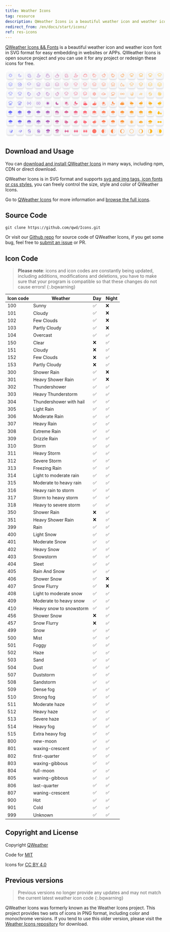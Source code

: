 ```yaml
---
title: Weather Icons
tag: resource
description: QWeather Icons is a beautiful weather icon and weather icon font in SVG format for easy embedding in websites or APPs. QWeather Icons is open source project and you can use it for any project or redesign these icons for free.
redirect_from: /en/docs/start/icons/
ref: res-icons
---
```


[QWeather Icons && Fonts](https://icons.qweather.com/en/) is a beautiful weather icon and weather icon font in SVG format for easy embedding in websites or APPs. QWeather Icons is open source project and you can use it for any project or redesign these icons for free.

<a href="https://icons.qweather.com/en/">![图标截图](/assets/images/content/qweather-icon-screenshot-new.png)</a>

## Download and Usage

You can [download and install QWeather Icons](https://icons.qweather.com/en/install/) in many ways, including npm, CDN or direct download.

QWeather Icons is in SVG format and supports [svg and img tags, icon fonts or css styles](https://icons.qweather.com/en/usage/), you can freely control the size, style and color of QWeather Icons.

Go to [QWeather Icons](https://icons.qweather.com/en/) for more information and [browse the full icons](https://icons.qweather.com/en/icons/).

## Source Code

```
git clone https://github.com/qwd/Icons.git
```

Or visit our [Github repo](https://github.com/qwd/Icons) for source code of QWeather Icons, if you get some bug, feel free to [submit an issue](https://github.com/qwd/Icons/issues) or PR.

## Icon Code

> **Please note**: icons and icon codes are constantly being updated, including additions, modifications and deletions, you have to make sure that your program is compatible so that these changes do not cause errors!
{:.bqwarning}

| Icon code | Weather                 | Day      | Night    |
| --------- | ----------------------- | -------- | -------- |
| 100       | Sunny                   | &#9989;  | &#10060; |
| 101       | Cloudy                  | &#9989;  | &#10060;  |
| 102       | Few Clouds              | &#9989;  | &#10060;  |
| 103       | Partly Cloudy           | &#9989;  | &#10060; |
| 104       | Overcast                | &#9989;  | &#9989; |
| 150       | Clear                   | &#10060; | &#9989;  |
| 151       | Cloudy                  | &#10060; | &#9989;  |
| 152       | Few Clouds              | &#10060; | &#9989;  |
| 153       | Partly Cloudy           | &#10060; | &#9989;  |
| 300       | Shower Rain             | &#9989;  | &#10060; |
| 301       | Heavy Shower Rain       | &#9989;  | &#10060; |
| 302       | Thundershower           | &#9989;  | &#9989;  |
| 303       | Heavy Thunderstorm      | &#9989;  | &#9989;  |
| 304       | Thundershower with hail | &#9989;  | &#9989;  |
| 305       | Light Rain              | &#9989;  | &#9989;  |
| 306       | Moderate Rain           | &#9989;  | &#9989;  |
| 307       | Heavy Rain              | &#9989;  | &#9989;  |
| 308       | Extreme Rain            | &#9989;  | &#9989;  |
| 309       | Drizzle Rain            | &#9989;  | &#9989;  |
| 310       | Storm                   | &#9989;  | &#9989;  |
| 311       | Heavy Storm             | &#9989;  | &#9989;  |
| 312       | Severe Storm            | &#9989;  | &#9989;  |
| 313       | Freezing Rain           | &#9989;  | &#9989;  |
| 314       | Light to moderate rain  | &#9989;  | &#9989;  |
| 315       | Moderate to heavy rain  | &#9989;  | &#9989;  |
| 316       | Heavy rain to storm     | &#9989;  | &#9989;  |
| 317       | Storm to heavy storm    | &#9989;  | &#9989;  |
| 318       | Heavy to severe storm   | &#9989;  | &#9989;  |
| 350       | Shower Rain             | &#10060; | &#9989;  |
| 351       | Heavy Shower Rain       | &#10060; | &#9989;  |
| 399       | Rain                    | &#9989;  | &#9989;  |
| 400       | Light Snow              | &#9989;  | &#9989;  |
| 401       | Moderate Snow           | &#9989;  | &#9989;  |
| 402       | Heavy Snow              | &#9989;  | &#9989;  |
| 403       | Snowstorm               | &#9989;  | &#9989;  |
| 404       | Sleet                   | &#9989;  | &#9989;  |
| 405       | Rain And Snow           | &#9989;  | &#9989;  |
| 406       | Shower Snow             | &#9989;  | &#10060; |
| 407       | Snow Flurry             | &#9989;  | &#10060; |
| 408       | Light to moderate snow  | &#9989;  | &#9989;  |
| 409       | Moderate to heavy snow  | &#9989;  | &#9989;  |
| 410       | Heavy snow to snowstorm | &#9989;  | &#9989;  |
| 456       | Shower Snow             | &#10060; | &#9989;  |
| 457       | Snow Flurry             | &#10060; | &#9989;  |
| 499       | Snow                    | &#9989;  | &#9989;  |
| 500       | Mist                    | &#9989;  | &#9989;  |
| 501       | Foggy                   | &#9989;  | &#9989;  |
| 502       | Haze                    | &#9989;  | &#9989;  |
| 503       | Sand                    | &#9989;  | &#9989;  |
| 504       | Dust                    | &#9989;  | &#9989;  |
| 507       | Duststorm               | &#9989;  | &#9989;  |
| 508       | Sandstorm               | &#9989;  | &#9989;  |
| 509       | Dense fog               | &#9989;  | &#9989;  |
| 510       | Strong fog              | &#9989;  | &#9989;  |
| 511       | Moderate haze           | &#9989;  | &#9989;  |
| 512       | Heavy haze              | &#9989;  | &#9989;  |
| 513       | Severe haze             | &#9989;  | &#9989;  |
| 514       | Heavy fog               | &#9989;  | &#9989;  |
| 515       | Extra heavy fog         | &#9989;  | &#9989;  |
| 800       | new-moon                | &#9989;  | &#9989;  |
| 801       | waxing-crescent         | &#9989;  | &#9989;  |
| 802       | first-quarter           | &#9989;  | &#9989;  |
| 803       | waxing-gibbous          | &#9989;  | &#9989;  |
| 804       | full-moon               | &#9989;  | &#9989;  |
| 805       | waning-gibbous          | &#9989;  | &#9989;  |
| 806       | last-quarter            | &#9989;  | &#9989;  |
| 807       | waning-crescent         | &#9989;  | &#9989;  |
| 900       | Hot                     | &#9989;  | &#9989;  |
| 901       | Cold                    | &#9989;  | &#9989;  |
| 999       | Unknown                 | &#9989;  | &#9989;  |


## Copyright and License

Copyright [QWeather](https://www.qweather.com/)

Code for [MIT](https://github.com/qwd/Icons/blob/main/LICENSE)

Icons for [CC BY 4.0](https://creativecommons.org/licenses/by/4.0/)

## Previous versions

> Previous versions no longer provide any updates and may not match the current latest weather icon code
{:.bqwarning}

QWeather Icons was formerly known as the Weather Icons project. This project provides two sets of icons in PNG format, including color and monochrome versions. If you tend to use this older version, please visit the [Weather Icons repository](https://github.com/qwd/WeatherIcon) for download.